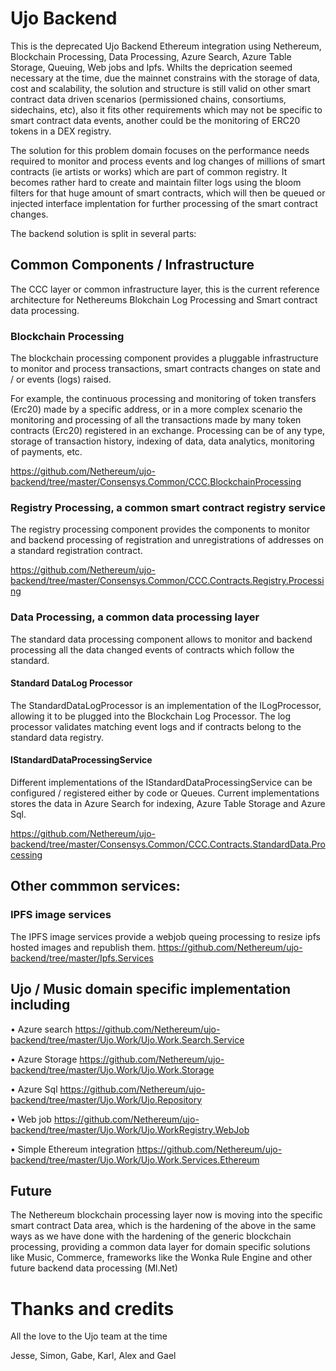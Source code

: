 # Ujo Backend

This is the deprecated Ujo Backend Ethereum integration using Nethereum, Blockchain Processing, Data Processing, Azure Search, Azure Table Storage, Queuing, Web jobs and Ipfs. Whilts the deprication seemed necessary at the time, due the mainnet constrains with the storage of data, cost and scalability, the solution and structure is still valid on other smart contract data driven scenarios (permissioned chains, consortiums, sidechains, etc), also it fits other requirements which may not be specific to smart contract data events, another could be the monitoring of ERC20 tokens in a DEX registry. 

The solution for this problem domain focuses on the performance needs required to monitor and process events and log changes of millions of smart contracts (ie artists or works) which are part of common registry. It becomes rather hard to create and maintain filter logs using the bloom filters for that huge amount of smart contracts, which will then be queued or injected interface implentation for further processing of the smart contract changes.

The backend solution is split in several parts:

## Common Components / Infrastructure 
The CCC layer or common infrastructure layer, this is the current reference architecture for Nethereums Blokchain Log Processing and Smart contract data processing.

### Blockchain Processing 

The blockchain processing component provides a pluggable infrastructure to monitor and process transactions, smart contracts changes on state and / or events (logs) raised.

For example, the continuous processing and monitoring of token transfers (Erc20) made by a specific address, or in a more complex scenario the monitoring and processing of all the transactions made by many token contracts (Erc20) registered in an exchange.
Processing can be of any type, storage of transaction history, indexing of data, data analytics, monitoring of payments, etc.

https://github.com/Nethereum/ujo-backend/tree/master/Consensys.Common/CCC.BlockchainProcessing

### Registry Processing, a common smart contract registry service
The registry processing component provides the components to monitor and backend processing of registration and unregistrations of addresses on a standard registration contract.

https://github.com/Nethereum/ujo-backend/tree/master/Consensys.Common/CCC.Contracts.Registry.Processing

### Data Processing, a common data processing layer 
The standard data processing component allows to monitor and backend processing all the data changed events of contracts which follow the standard.

#### Standard DataLog Processor
The StandardDataLogProcessor is an implementation of the ILogProcessor, allowing it to be plugged into the Blockchain Log Processor.
The log processor validates matching event logs and if contracts belong to the standard data registry.
#### IStandardDataProcessingService
Different implementations of the IStandardDataProcessingService can be configured / registered either by code or Queues. Current implementations stores the data in Azure Search for indexing, Azure Table Storage and Azure Sql.

https://github.com/Nethereum/ujo-backend/tree/master/Consensys.Common/CCC.Contracts.StandardData.Processing

## Other commmon services:

### IPFS image services 	
The IPFS image services provide a webjob queing processing to resize ipfs hosted images and republish them. https://github.com/Nethereum/ujo-backend/tree/master/Ipfs.Services

## Ujo / Music domain specific implementation including

•	Azure search https://github.com/Nethereum/ujo-backend/tree/master/Ujo.Work/Ujo.Work.Search.Service

•	Azure Storage  https://github.com/Nethereum/ujo-backend/tree/master/Ujo.Work/Ujo.Work.Storage

•	Azure Sql https://github.com/Nethereum/ujo-backend/tree/master/Ujo.Work/Ujo.Repository

•	Web job https://github.com/Nethereum/ujo-backend/tree/master/Ujo.Work/Ujo.WorkRegistry.WebJob

•	Simple Ethereum integration https://github.com/Nethereum/ujo-backend/tree/master/Ujo.Work/Ujo.Work.Services.Ethereum

## Future

The Nethereum blockchain processing layer now is moving into the specific smart contract Data area, which is the hardening of the above in the same ways as we have done with the hardening of the generic blockchain processing, providing a common data layer for domain specific solutions like Music, Commerce, frameworks like the Wonka Rule Engine and other future backend data processing (Ml.Net)


# Thanks and credits
All the love to the Ujo team at the time

Jesse, Simon, Gabe, Karl, Alex and Gael

